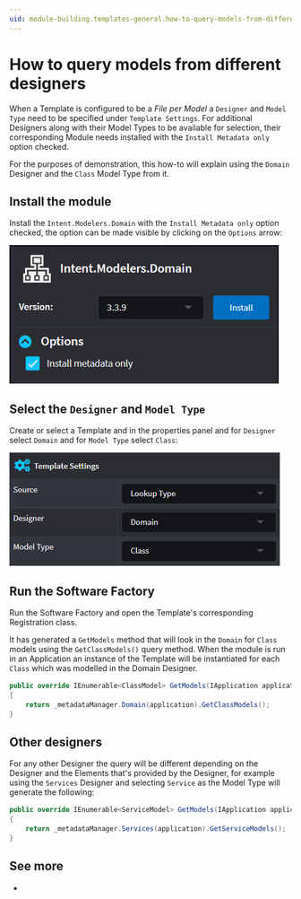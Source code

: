 ```yaml
---
uid: module-building.templates-general.how-to-query-models-from-different-designers
---
```

# How to query models from different designers

When a Template is configured to be a _File per Model_ a `Designer` and `Model Type` need to be specified under `Template Settings`. For additional Designers along with their Model Types to be available for selection, their corresponding Module needs installed with the `Install Metadata only` option checked.

For the purposes of demonstration, this how-to will explain using the `Domain` Designer and the `Class` Model Type from it.

## Install the module

Install the `Intent.Modelers.Domain` with the `Install Metadata only` option checked, the option can be made visible by clicking on the `Options` arrow:

![Install Metadata Only](images/install-module-metadata-only.png)

## Select the `Designer` and `Model Type`

Create or select a Template and in the properties panel and for `Designer` select `Domain` and for `Model Type` select `Class`:

![Select Designer and Model Type](images/template-select-designer.png)

## Run the Software Factory

Run the Software Factory and open the Template's corresponding Registration class.

It has generated a `GetModels` method that will look in the `Domain` for `Class` models using the `GetClassModels()` query method. When the module is run in an Application an instance of the Template will be instantiated for each `Class` which was modelled in the Domain Designer.

```csharp
public override IEnumerable<ClassModel> GetModels(IApplication application)
{
    return _metadataManager.Domain(application).GetClassModels();
}
```

## Other designers

For any other Designer the query will be different depending on the Designer and the Elements that's provided by the Designer, for example using the `Services` Designer and selecting `Service` as the Model Type will generate the following:

```csharp
public override IEnumerable<ServiceModel> GetModels(IApplication application)
{
    return _metadataManager.Services(application).GetServiceModels();
}
```

## See more

- [](xref:module-building.templates-general.how-to-filter-templates)
